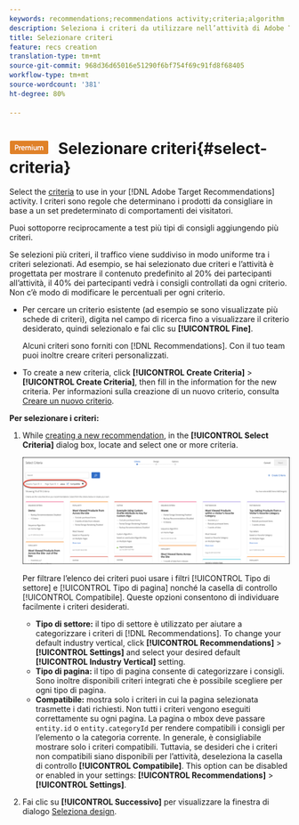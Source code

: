 ```yaml
---
keywords: recommendations;recommendations activity;criteria;algorithm
description: Seleziona i criteri da utilizzare nell’attività di Adobe Target Recommendations.
title: Selezionare criteri
feature: recs creation
translation-type: tm+mt
source-git-commit: 968d36d65016e51290f6bf754f69c91fd8f68405
workflow-type: tm+mt
source-wordcount: '381'
ht-degree: 80%

---
```



# ![PREMIUM](/help/assets/premium.png) Selezionare criteri{#select-criteria}

Select the [criteria](/help/c-recommendations/c-algorithms/algorithms.md) to use in your [!DNL Adobe Target Recommendations] activity. I criteri sono regole che determinano i prodotti da consigliare in base a un set predeterminato di comportamenti dei visitatori.

Puoi sottoporre reciprocamente a test più tipi di consigli aggiungendo più criteri.

Se selezioni più criteri, il traffico viene suddiviso in modo uniforme tra i criteri selezionati. Ad esempio, se hai selezionato due criteri e l’attività è progettata per mostrare il contenuto predefinito al 20% dei partecipanti all’attività, il 40% dei partecipanti vedrà i consigli controllati da ogni criterio. Non c’è modo di modificare le percentuali per ogni criterio.

* Per cercare un criterio esistente (ad esempio se sono visualizzate più schede di criteri), digita nel campo di ricerca fino a visualizzare il criterio desiderato, quindi selezionalo e fai clic su **[!UICONTROL Fine]**.

   Alcuni criteri sono forniti con [!DNL Recommendations]. Con il tuo team puoi inoltre creare criteri personalizzati.

* To create a new criteria, click **[!UICONTROL Create Criteria]** > **[!UICONTROL Create Criteria]**, then fill in the information for the new criteria. Per informazioni sulla creazione di un nuovo criterio, consulta [Creare un nuovo criterio](/help/c-recommendations/c-algorithms/create-new-algorithm.md#task_8A9CB465F28D44899F69F38AD27352FE).

**Per selezionare i criteri:**

1. While [creating a new recommendation](/help/c-recommendations/t-create-recs-activity/create-recs-activity.md#task_6874328773C64C44A73F0A130AD3F96F), in the **[!UICONTROL Select Criteria]** dialog box, locate and select one or more criteria.

   ![Finestra di dialogo Seleziona criteri](/help/c-recommendations/t-create-recs-activity/assets/filters.png)

   Per filtrare l’elenco dei criteri puoi usare i filtri [!UICONTROL Tipo di settore] e [!UICONTROL Tipo di pagina] nonché la casella di controllo [!UICONTROL Compatibile]. Queste opzioni consentono di individuare facilmente i criteri desiderati.

   * **Tipo di settore:** il tipo di settore è utilizzato per aiutare a categorizzare i criteri di [!DNL Recommendations]. To change your default industry vertical, click **[!UICONTROL Recommendations]** > **[!UICONTROL Settings]** and select your desired default **[!UICONTROL Industry Vertical]** setting.
   * **Tipo di pagina:** il tipo di pagina consente di categorizzare i consigli. Sono inoltre disponibili criteri integrati che è possibile scegliere per ogni tipo di pagina.
   * **Compatibile:** mostra solo i criteri in cui la pagina selezionata trasmette i dati richiesti. Non tutti i criteri vengono eseguiti correttamente su ogni pagina. La pagina o mbox deve passare `entity.id` o `entity.categoryId` per rendere compatibili i consigli per l’elemento o la categoria corrente. In generale, è consigliabile mostrare solo i criteri compatibili. Tuttavia, se desideri che i criteri non compatibili siano disponibili per l’attività, deseleziona la casella di controllo **[!UICONTROL Compatibile]**. This option can be disabled or enabled in your settings: **[!UICONTROL Recommendations]** > **[!UICONTROL Settings]**.

1. Fai clic su **[!UICONTROL Successivo]** per visualizzare la finestra di dialogo [Seleziona design](/help/c-recommendations/c-design-overview/design-overview.md).
